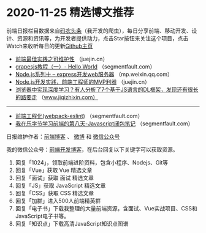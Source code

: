 # 2020-11-25 精选博文推荐

前端日报栏目数据来自[码农头条](http://hao.caibaojian.com.cn/)（我开发的爬虫），每日分享前端、移动开发、设计、资源和资讯等，为开发者提供动力，点击Star按钮来关注这个项目，点击Watch来收听每日的更新[Github主页](https://github.com/kujian/frontendDaily)
* [前端最佳实践之可维护性](https://juejin.cn/post/6898522681604308999) （juejin.cn）
* [grapesjs教程（一）- Hello World](https://segmentfault.com/a/1190000038273457) （segmentfault.com）
* [​Node.js系列十 &#8211; express开发web服务器](https://mp.weixin.qq.com/s?__biz=Mzg5MDAzNzkwNA==&mid=2247484485&idx=1&sn=d2bf23a25a88aa42dae7c1eb8cb501e2) （mp.weixin.qq.com）
* [Node.js开发实践，前端工程师的MVP利器](https://juejin.cn/post/6898612811891474440) （juejin.cn）
* [浏览器中实现深度学习？有人分析了7个基于JS语言的DL框架，发现还有很长的路要走](https://www.jiqizhixin.com/articles/2020-11-24-8) （www.jiqizhixin.com）

***
* [前端工程化(webpack-eslint)](https://segmentfault.com/a/1190000038270695) （segmentfault.com）
* [我在乐字节学习前端的第八天-Javascript闭包笔记](https://segmentfault.com/a/1190000038269670) （segmentfault.com）

日报维护作者：[前端博客](http://caibaojian.com.cn/) 、 [微博](http://weibo.com/kujian) 和 [微信公众号](https://open.weixin.qq.com/qr/code?username=caibaojian_com)

我的微信公众号：[前端开发博客](https://open.weixin.qq.com/qr/code?username=caibaojian_com)，在后台回复以下关键字可以获取资源。

1. 回复「1024」，领取前端进阶资料，包含小程序、Nodejs、Git等
2. 回复「Vue」获取 Vue 精选文章
3. 回复「面试」获取 面试 精选文章
4. 回复「JS」获取 JavaScript 精选文章
5. 回复「CSS」获取 CSS 精选文章
6. 回复「加群」进入500人前端精英群
7. 回复「电子书」下载我整理的大量前端资源，含面试、Vue实战项目、CSS和JavaScript电子书等。
8. 回复「知识点」下载高清JavaScript知识点图谱